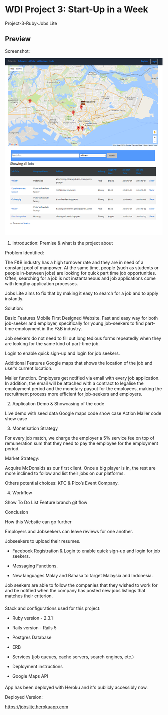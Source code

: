 # WDI Project 3: Start-Up in a Week

Project-3-Ruby-Jobs Lite

## Preview

Screenshot:

![alt text](/app/assets/images/printscreen.png?raw=true "Preview 1")


1. Introduction: Premise & what is the project about

Problem Identified:

The F&B industry has a high turnover rate and they are in need of a constant pool of manpower. At the same time, people (such as students or people in-between jobs) are looking for quick part time job opportunities. Often, searching for a job is not instantaneous and job applications come with lengthy application processes.

Jobs Lite aims to fix that by making it easy to search for a job and to apply instantly.

Solution:

Basic Features
Mobile First Designed Website.
Fast and easy way for both job-seeker and employer, specifically for young job-seekers to find part-time employment in the F&B industry.

Job seekers do not need to fill out long tedious forms repeatedly when they are looking for the same kind of part-time job.

Login to enable quick sign-up and login for job seekers.


Additional Features
Google maps that shows the location of the job and user’s current location.

Mailer function. Employers get notified via email with every job application. In addition, the email will be attached with a contract to legalise the employment period and the monetary   payout for the employees, making the recruitment process more efficient for job-seekers and employers.


2. Application Demo & Showcasing of the code

Live demo with seed data
Google maps code show case
Action Mailer code show case

3. Monetisation Strategy

For every job match, we charge the employer a 5% service fee on top of remuneration sum that they need to pay the employee for the employment period.

Market Strategy:

Acquire McDonalds as our first client. Once a big player is in, the rest are more inclined to follow and list their jobs on our platforms.

Others potential choices: KFC & Pico’s Event Company.


4. Workflow

Show To Do List
Feature branch git flow


Conclusion

How this Website can go further

Employers and Jobseekers can leave reviews for one another.

Jobseekers to upload their resumes.  

-	Facebook Registration & Login to enable quick sign-up and login for job seekers.

-	Messaging Functions.

-	New languages Malay and Bahasa to target Malaysia and Indonesia.  

Job seekers are able to follow the companies that they wished to work for and be notified when the company has posted new jobs listings that matches their criterion.

###

Stack and configurations used for this project:

* Ruby version  - 2.3.1

* Rails version  - Rails 5

* Postgres Database

* ERB

* Services (job queues, cache servers, search engines, etc.)

* Deployment instructions

* Google Maps API

####

App has been deployed with Heroku and it's publicly accessibly now.

Deployed Version:

https://jobslite.herokuapp.com
